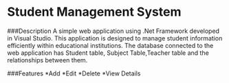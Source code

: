 # Student Management System
###Description
 A simple web application using .Net Framework developed in Visual Studio. This application is designed to manage student information efficiently within educational institutions. The database connected to the web application has Student table, Subject Table,Teacher table and the relationships between them.

 ###Features
 *Add 
 *Edit
 *Delete
 *View Details
